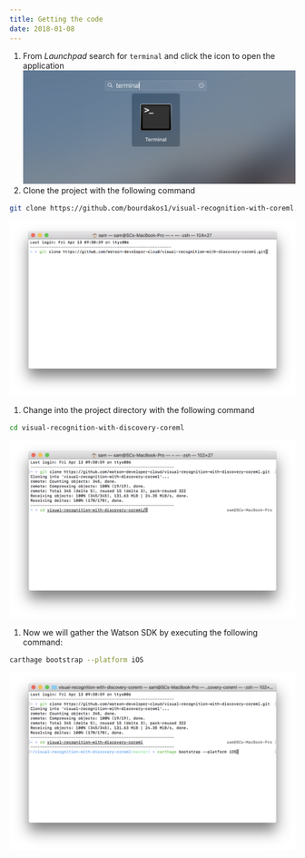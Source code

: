 ```yaml
---
title: Getting the code
date: 2018-01-08
---
```

1. From *Launchpad* search for `terminal` and click the icon to open the application
![](assets/launchpad_terminal.png)
1. Clone the project with the following command
```bash
git clone https://github.com/bourdakos1/visual-recognition-with-coreml.git
```
![](assets/terminal_git_clone.png)
1. Change into the project directory with the following command
```bash
cd visual-recognition-with-discovery-coreml
```
![](assets/terminal_cd_proj.png)
1. Now we will gather the Watson SDK by executing the following command:
```bash
carthage bootstrap --platform iOS
```
![](assets/terminal_carthage_bootstrap.png)
